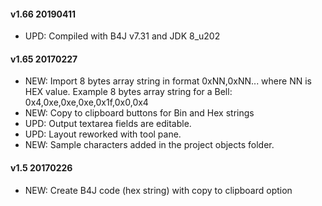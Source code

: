 #### v1.66 20190411
* UPD: Compiled with B4J v7.31 and JDK 8_u202

#### v1.65 20170227
* NEW: Import 8 bytes array string in format 0xNN,0xNN... where NN is HEX value. Example 8 bytes array string for a Bell: 0x4,0xe,0xe,0xe,0x1f,0x0,0x4
* NEW: Copy to clipboard buttons for Bin and Hex strings
* UPD: Output textarea fields are editable.
* UPD: Layout reworked with tool pane.
* NEW: Sample characters added in the project objects folder.

#### v1.5 20170226
* NEW: Create B4J code (hex string) with copy to clipboard option

